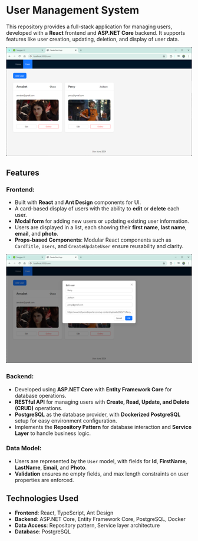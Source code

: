 # User Management System

This repository provides a full-stack application for managing users, developed with a **React** frontend and **ASP.NET Core** backend. It supports features like user creation, updating, deletion, and display of user data.

![Image1](../Lab6/docs/image1.png)

## Features

### Frontend:
- Built with **React** and **Ant Design** components for UI.
- A card-based display of users with the ability to **edit** or **delete** each user.
- **Modal form** for adding new users or updating existing user information.
- Users are displayed in a list, each showing their **first name**, **last name**, **email**, and **photo**.
- **Props-based Components**: Modular React components such as `CardTitle`, `Users`, and `CreateUpdateUser` ensure reusability and clarity.

![Image2](../Lab6/docs/image2.png)

### Backend:
- Developed using **ASP.NET Core** with **Entity Framework Core** for database operations.
- **RESTful API** for managing users with **Create, Read, Update, and Delete (CRUD)** operations.
- **PostgreSQL** as the database provider, with **Dockerized PostgreSQL** setup for easy environment configuration.
- Implements the **Repository Pattern** for database interaction and **Service Layer** to handle business logic.

### Data Model:
- Users are represented by the `User` model, with fields for **Id**, **FirstName**, **LastName**, **Email**, and **Photo**.
- **Validation** ensures no empty fields, and max length constraints on user properties are enforced.

## Technologies Used

- **Frontend**: React, TypeScript, Ant Design
- **Backend**: ASP.NET Core, Entity Framework Core, PostgreSQL, Docker
- **Data Access**: Repository pattern, Service layer architecture
- **Database**: PostgreSQL
